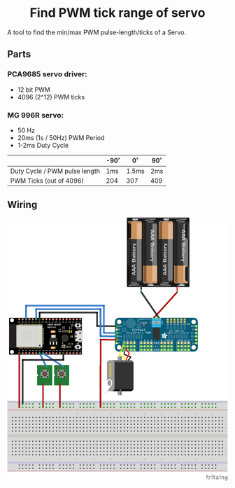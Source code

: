 <h1 align=center>Find PWM tick range of servo</h1>

A tool to find the min/max PWM pulse-length/ticks of a Servo.

## Parts

### PCA9685 servo driver:

-   12 bit PWM
-   4096 (2^12) PWM ticks

### MG 996R servo:

-   50 Hz
-   20ms (1s / 50Hz) PWM Period
-   1-2ms Duty Cycle

|                               | -90˚ | 0˚    | 90˚ |
| ----------------------------- | ---- | ----- | --- |
| Duty Cycle / PWM pulse length | 1ms  | 1.5ms | 2ms |
| PWM Ticks (out of 4096)       | 204  | 307   | 409 |

## Wiring

<div align=center><img src="docs/Sketch.png"/></div>

